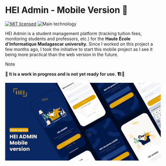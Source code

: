 # HEI Admin - Mobile Version 🚀

[![MIT licensed](https://img.shields.io/badge/License-MIT-blue.svg)](./LICENSE)
![Main technology](https://img.shields.io/badge/ReactNative-Expo-orange.svg)

HEI Admin is a student management platform (tracking tuition fees, monitoring students and professors, etc.) for the **Haute École d'Informatique Madagascar university.** Since I worked on this project a few months ago, I took the initiative to start this mobile project as I see it being more practical than the web version in the future.

> [!NOTE]
> **🐲 It is a work in progress and is not yet ready for use. 🏗️🚧**

![HEI Admin Mobile v1 preview](./assets/preview/v1.png)

